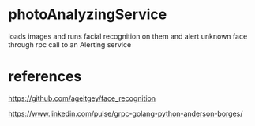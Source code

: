 # photoAnalyzingService

loads images and runs facial recognition on them and alert unknown face through 
rpc call to an Alerting service


# references

https://github.com/ageitgey/face_recognition

https://www.linkedin.com/pulse/grpc-golang-python-anderson-borges/
